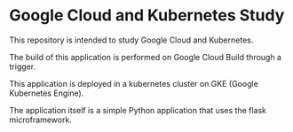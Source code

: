 # Google Cloud and Kubernetes Study

This repository is intended to study Google Cloud and Kubernetes.

The build of this application is performed on Google Cloud Build through a trigger.

This application is deployed in a kubernetes cluster on GKE (Google Kubernetes Engine).

The application itself is a simple Python application that uses the flask microframework.